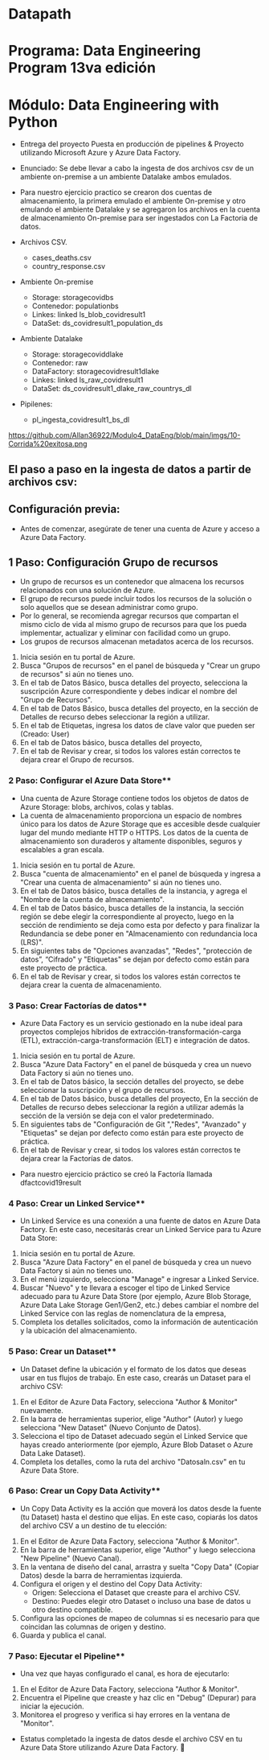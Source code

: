 
#  Datapath 
#  Programa: Data Engineering Program 13va edición

#  Módulo: Data Engineering with Python

- Entrega del proyecto Puesta en producción de pipelines & Proyecto utilizando Microsoft Azure y Azure Data Factory.

- Enunciado: Se debe llevar a cabo la ingesta de dos archivos csv de un ambiente on-premise a un ambiente Datalake ambos emulados.

- Para nuestro ejercicio practico se crearon dos cuentas de almacenamiento, la primera emulado el ambiente On-premise y otro emulando el ambiente Datalake
  y se agregaron los archivos en la cuenta de almacenamiento On-premise para ser ingestados con La Factoria de datos.

* Archivos CSV.
	- cases_deaths.csv
	- country_response.csv

* Ambiente On-premise 
	- Storage: storagecovidbs
	- Contenedor: populationbs
	- Linkes:	linked ls_blob_covidresult1
	- DataSet: ds_covidresult1_population_ds

* Ambiente Datalake 
	- Storage: storagecoviddlake
	- Contenedor: raw
	- DataFactory: storagecovidresult1dlake
	- Linkes:	linked ls_raw_covidresult1
	- DataSet: ds_covidresult1_dlake_raw_countrys_dl

* Pipilenes: 
	- pl_ingesta_covidresult1_bs_dl
	
https://github.com/Allan36922/Modulo4_DataEng/blob/main/imgs/10-Corrida%20exitosa.png
	

## El paso a paso en la ingesta de datos a partir de archivos csv:

## Configuración previa:
- Antes de comenzar, asegúrate de tener una cuenta de Azure y acceso a Azure Data Factory. 

## 1 Paso: Configuración Grupo de recursos
- Un grupo de recursos es un contenedor que almacena los recursos relacionados con una solución de Azure. 
- El grupo de recursos puede incluir todos los recursos de la solución o solo aquellos que se desean administrar como grupo. 
- Por lo general, se recomienda agregar recursos que compartan el mismo ciclo de vida al mismo grupo de recursos para que los pueda implementar, actualizar y eliminar con facilidad como un grupo.
- Los grupos de recursos almacenan metadatos acerca de los recursos.

1. Inicia sesión en tu portal de Azure.
2. Busca "Grupos de recursos" en el panel de búsqueda y "Crear un grupo de recursos" si aún no tienes uno.
3. En el tab de Datos Básico, busca detalles del proyecto, selecciona la suscripción Azure correspondiente y debes indicar el nombre del "Grupo de Recursos".
4. En el tab de Datos Básico, busca detalles del proyecto, en la sección de Detalles de recurso debes seleccionar la región a utilizar.
5. En el tab de Etiquetas, ingresa los datos de clave valor que pueden ser (Creado: User) 
6. En el tab de Datos básico, busca detalles del proyecto, 
7. En el tab de Revisar y crear, si todos los valores están correctos te dejara crear el Grupo de recursos. 

### 2 Paso: Configurar el Azure Data Store**

- Una cuenta de Azure Storage contiene todos los objetos de datos de Azure Storage: blobs, archivos, colas y tablas. 
- La cuenta de almacenamiento proporciona un espacio de nombres único para los datos de Azure Storage que es accesible 
desde cualquier lugar del mundo mediante HTTP o HTTPS. Los datos de la cuenta de almacenamiento son duraderos y 
altamente disponibles, seguros y escalables a gran escala. 

1. Inicia sesión en tu portal de Azure.
2. Busca "cuenta de almacenamiento" en el panel de búsqueda y ingresa a "Crear una cuenta de almacenamiento" si aún no tienes uno.
3. En el tab de Datos básico, busca detalles de la instancia, y agrega el "Nombre de la cuenta de almacenamiento".
4. En el tab de Datos básico, busca detalles de la instancia, la sección región se debe elegir la correspondiente al proyecto, 
   luego en la sección de rendimiento se deja como esta por defecto y para finalizar la Redundancia se debe poner en "Almacenamiento con redundancia loca (LRS)".
5. En siguientes tabs de "Opciones avanzadas", "Redes", "protección de datos”, “Cifrado" y "Etiquetas" se dejan por defecto como están para este proyecto de práctica.
6. En el tab de Revisar y crear, si todos los valores están correctos te dejara crear la cuenta de almacenamiento. 


### 3 Paso: Crear Factorías de datos**

- Azure Data Factory es un servicio gestionado en la nube ideal para proyectos complejos híbridos de extracción-transformación-carga (ETL), extracción-carga-transformación (ELT) e integración de datos.

1. Inicia sesión en tu portal de Azure.
2. Busca "Azure Data Factory" en el panel de búsqueda y crea un nuevo Data Factory si aún no tienes uno.
3. En el tab de Datos básico, la sección detalles del proyecto, se debe seleccionar la suscripción y el grupo de recursos.
4. En el tab de Datos básico, busca detalles del proyecto, En la sección de Detalles de recurso debes seleccionar la región a utilizar además la sección de la versión se deja con el valor predeterminado.
5. En siguientes tabs de "Configuración de Git ","Redes", "Avanzado" y "Etiquetas" se dejan por defecto como están para este proyecto de práctica.
6. En el tab de Revisar y crear, si todos los valores están correctos te dejara crear la Factorías de datos. 

- Para nuestro ejercicio práctico se creó la Factoría llamada dfactcovid19result

### 4 Paso: Crear un Linked Service**

- Un Linked Service es una conexión a una fuente de datos en Azure Data Factory. En este caso, necesitarás crear un Linked Service para tu Azure Data Store:

1. Inicia sesión en tu portal de Azure.
2. Busca "Azure Data Factory" en el panel de búsqueda y crea un nuevo Data Factory si aún no tienes uno.
3. En el menú izquierdo, selecciona "Manage" e ingresar a Linked Service.
4. Buscar "Nuevo" y te llevara a escoger el tipo de Linked Service adecuado para tu Azure Data Store (por ejemplo, Azure Blob Storage, Azure Data Lake Storage Gen1/Gen2, etc.)
   debes cambiar el nombre del Linked Service con las reglas de nomenclatura de la empresa,
5. Completa los detalles solicitados, como la información de autenticación y la ubicación del almacenamiento.

### 5 Paso: Crear un Dataset**

- Un Dataset define la ubicación y el formato de los datos que deseas usar en tus flujos de trabajo. En este caso, crearás un Dataset para el archivo CSV:

1. En el Editor de Azure Data Factory, selecciona "Author & Monitor" nuevamente.
2. En la barra de herramientas superior, elige "Author" (Autor) y luego selecciona "New Dataset" (Nuevo Conjunto de Datos).
3. Selecciona el tipo de Dataset adecuado según el Linked Service que hayas creado anteriormente (por ejemplo, Azure Blob Dataset o Azure Data Lake Dataset).
4. Completa los detalles, como la ruta del archivo "Datosaln.csv" en tu Azure Data Store.

### 6 Paso: Crear un Copy Data Activity**

- Un Copy Data Activity es la acción que moverá los datos desde la fuente (tu Dataset) hasta el destino que elijas. En este caso, copiarás los datos del archivo CSV a un destino de tu elección:

1. En el Editor de Azure Data Factory, selecciona "Author & Monitor".
2. En la barra de herramientas superior, elige "Author" y luego selecciona "New Pipeline" (Nuevo Canal).
3. En la ventana de diseño del canal, arrastra y suelta "Copy Data" (Copiar Datos) desde la barra de herramientas izquierda.
4. Configura el origen y el destino del Copy Data Activity:
   - Origen: Selecciona el Dataset que creaste para el archivo CSV.
   - Destino: Puedes elegir otro Dataset o incluso una base de datos u otro destino compatible.
5. Configura las opciones de mapeo de columnas si es necesario para que coincidan las columnas de origen y destino.
6. Guarda y publica el canal.

### 7 Paso: Ejecutar el Pipeline**

- Una vez que hayas configurado el canal, es hora de ejecutarlo:

1. En el Editor de Azure Data Factory, selecciona "Author & Monitor".
2. Encuentra el Pipeline que creaste y haz clic en "Debug" (Depurar) para iniciar la ejecución.
3. Monitorea el progreso y verifica si hay errores en la ventana de "Monitor".

- Estatus completado la ingesta de datos desde el archivo CSV en tu Azure Data Store utilizando Azure Data Factory.
